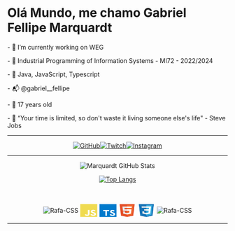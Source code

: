 # Olá Mundo, me chamo Gabriel Fellipe Marquardt

  <p>- 💼 I’m currently working on WEG
  <p>- 🗿 Industrial Programming of Information Systems - MI72 - 2022/2024
  <p>- 📜 Java, JavaScript, Typescript
  <p>- 📬 @gabriel__fellipe
  <p>- 🎈 17 years old
  <p> - 🥇 “Your time is limited, so don't waste it living someone else's life" - Steve Jobs
  
  <hr>

<div align="center">

[![GitHub](https://img.shields.io/badge/GitHub-100000?style=for-the-badge&logo=github&logoColor=white)](https://github.com/DevMarquardt)[![Twitch](https://img.shields.io/badge/Twitch-9146FF?style=for-the-badge&logo=twitch&logoColor=white)](https://www.twitch.tv/otaldof3n1x)[![Instagram](https://img.shields.io/badge/Instagram-E4405F?style=for-the-badge&logo=instagram&logoColor=white)](https://www.instagram.com/gabriel___fellipe/)

 </div>
  <hr>
<div align="center">
  
  ![Marquardt GitHub Stats](https://github-readme-stats.vercel.app/api?username=DevMarquardt&show_icons=true&theme=highcontrast)

  [![Top Langs](https://github-readme-stats.vercel.app/api/top-langs/?username=DevMarquardt&layout=compact)](https://github.com/anuraghazra/github-readme-stats)
</div>
  <div><br/>

  <div align="center" style="display: inline_block"><br>
  <img align="center" alt="Rafa-CSS" height="" width="" src="https://img.shields.io/badge/Java-ED8B00?style=for-the-badge&logo=java&logoColor=white">
  <img align="center" alt="Rafa-Js" height="30" width="40"src="https://raw.githubusercontent.com/devicons/devicon/master/icons/javascript/javascript-plain.svg">
  <img align="center" alt="Rafa-Ts" height="30" width="40"src="https://raw.githubusercontent.com/devicons/devicon/master/icons/typescript/typescript-plain.svg">
  <img align="center" alt="Rafa-HTML" height="30" width="40" src="https://raw.githubusercontent.com/devicons/devicon/master/icons/html5/html5-original.svg">
  <img align="center" alt="Rafa-CSS" height="30" width="40" src="https://raw.githubusercontent.com/devicons/devicon/master/icons/css3/css3-original.svg">
  <img align="center" alt="Rafa-CSS" height="" width="" src="https://img.shields.io/badge/Angular-DD0031?style=for-the-badge&logo=angular&logoColor=white">
  </div>
  </div>
  <hr>

